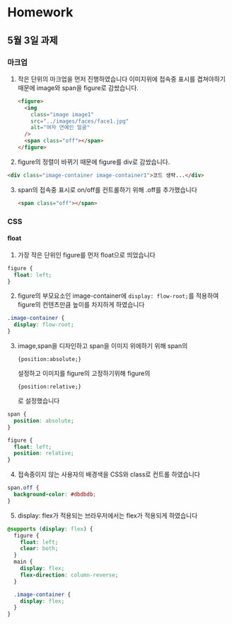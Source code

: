 # Homework

## 5월 3일 과제

### 마크업

1. 작은 단위의 마크업을 먼저 진행하였습니다
   이미지위에 접속중 표시를 겹쳐야하기 때문에
   image와 span을 figure로 감쌌습니다.

   ```html
   <figure>
     <img
       class="image image1"
       src="../images/faces/face1.jpg"
       alt="여자 연예인 얼굴"
     />
     <span class="off"></span>
   </figure>
   ```

2. figure의 정렬이 바뀌기 때문에 figure를 div로 감쌌습니다.

```html
<div class="image-container image-container1">코드 생략...</div>
```

3. span의 접속중 표시로 on/off를 컨트롤하기 위해 .off를 추가했습니다
   ```html
   <span class="off"></span>
   ```

### CSS

#### float

1. 가장 작은 단위인 figure를 먼저 float으로 띄었습니다

```css
figure {
  float: left;
}
```

2. figure의 부모요소인 image-container에 `display: flow-root;`를 적용하여
   figure의 컨텐츠만큼 높이를 차지하게 하였습니다

```css
.image-container {
  display: flow-root;
}
```

3. image,span을 디자인하고
   span을 이미지 위에하기 위해 span의<pre><code>{position:absolute;}</code></pre> 설정하고
   이미지를 figure의 고정하기위해 figure의 <pre><code>{position:relative;}</code></pre>로 설정했습니다

```css
span {
  position: absolute;
}

figure {
  float: left;
  position: relative;
}
```

4. 접속중이지 않는 사용자의 배경색을 CSS와 class로 컨트롤 하였습니다

```css
span.off {
  background-color: #dbdbdb;
}
```

5. display: flex가 적용되는 브라우저에서는 flex가 적용되게 하였습니다

```css
@supports (display: flex) {
  figure {
    float: left;
    clear: both;
  }
  main {
    display: flex;
    flex-direction: column-reverse;
  }

  .image-container {
    display: flex;
  }
}
```
